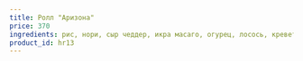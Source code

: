 ```yaml
---
title: Ролл "Аризона"
price: 370
ingredients: рис, нори, сыр чеддер, икра масаго, огурец, лосось, креветка, спайс
product_id: hr13
---
```



